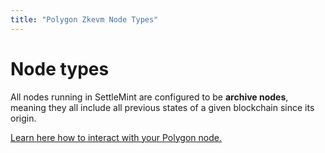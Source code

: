 ```yaml
---
title: "Polygon Zkevm Node Types"
---
```


# Node types

All nodes running in SettleMint are configured to be **archive nodes**, meaning they all include all previous states of a given blockchain since its origin.

[Learn here how to interact with your Polygon node.](3_polygon-zkevm-connect-to-a-node.md)
